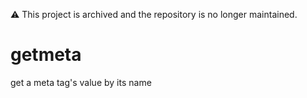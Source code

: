 :warning: This project is archived and the repository is no longer maintained.

# getmeta
get a meta tag's value by its name
